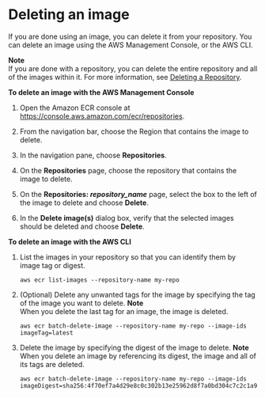 # Deleting an image<a name="delete_image"></a>

If you are done using an image, you can delete it from your repository\. You can delete an image using the AWS Management Console, or the AWS CLI\.

**Note**  
If you are done with a repository, you can delete the entire repository and all of the images within it\. For more information, see [Deleting a Repository](repository-delete.md)\.

**To delete an image with the AWS Management Console**

1. Open the Amazon ECR console at [https://console\.aws\.amazon\.com/ecr/repositories](https://console.aws.amazon.com/ecr/repositories)\.

1. From the navigation bar, choose the Region that contains the image to delete\.

1. In the navigation pane, choose **Repositories**\.

1. On the **Repositories** page, choose the repository that contains the image to delete\.

1. On the **Repositories: *repository\_name*** page, select the box to the left of the image to delete and choose **Delete**\.

1. In the **Delete image\(s\)** dialog box, verify that the selected images should be deleted and choose **Delete**\.

**To delete an image with the AWS CLI**

1. List the images in your repository so that you can identify them by image tag or digest\. 

   ```
   aws ecr list-images --repository-name my-repo
   ```

1. \(Optional\) Delete any unwanted tags for the image by specifying the tag of the image you want to delete\.
**Note**  
When you delete the last tag for an image, the image is deleted\.

   ```
   aws ecr batch-delete-image --repository-name my-repo --image-ids imageTag=latest
   ```

1. Delete the image by specifying the digest of the image to delete\.
**Note**  
When you delete an image by referencing its digest, the image and all of its tags are deleted\.

   ```
   aws ecr batch-delete-image --repository-name my-repo --image-ids imageDigest=sha256:4f70ef7a4d29e8c0c302b13e25962d8f7a0bd304c7c2c1a9d6fa3e9de6bf552d
   ```